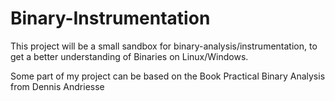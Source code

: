 # Binary-Instrumentation
This project will be a small sandbox for binary-analysis/instrumentation, to get a better understanding of Binaries on Linux/Windows. 

Some part of my project can be based on the Book Practical Binary Analysis from Dennis Andriesse
